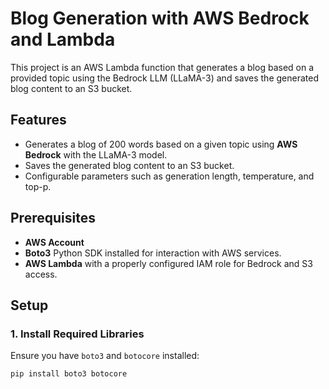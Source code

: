 # Blog Generation with AWS Bedrock and Lambda

This project is an AWS Lambda function that generates a blog based on a provided topic using the Bedrock LLM (LLaMA-3) and saves the generated blog content to an S3 bucket.

## Features

- Generates a blog of 200 words based on a given topic using **AWS Bedrock** with the LLaMA-3 model.
- Saves the generated blog content to an S3 bucket.
- Configurable parameters such as generation length, temperature, and top-p.

## Prerequisites

- **AWS Account** 
- **Boto3** Python SDK installed for interaction with AWS services.
- **AWS Lambda** with a properly configured IAM role for Bedrock and S3 access.

## Setup

### 1. Install Required Libraries
Ensure you have `boto3` and `botocore` installed:

```bash
pip install boto3 botocore
